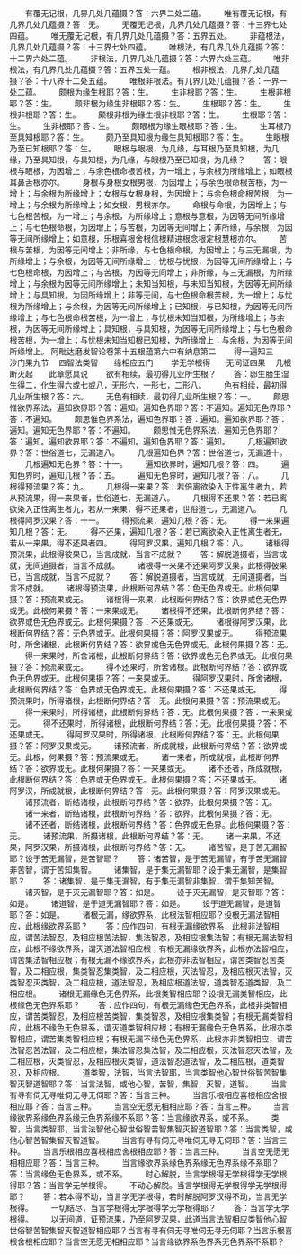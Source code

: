 <!-- { "loadSidebar": true } -->
　　有覆无记根，几界几处几蕴摄？答：六界二处二蕴。
　　唯有覆无记根，有几界几处几蕴摄？答：无。
　　无覆无记根，几界几处几蕴摄？答：十三界七处四蕴。
　　唯无覆无记根，有几界几处几蕴摄？答：五界五处。
　　非蕴根法，几界几处几蕴摄？答：十三界七处四蕴。
　　唯根法，有几界几处几蕴摄？答：十二界六处二蕴。
　　非根法，几界几处几蕴摄？答：六界六处三蕴。
　　唯非根法，有几界几处几蕴摄？答：五界五处一蕴。
　　根非根法，几界几处几蕴摄？答：十八界十二处五蕴。
　　唯根非根法。有几界几处几蕴摄？答：一界一处二蕴。
　　颇根为缘生根耶？答：生。
　　生非根耶？答：生。
　　生根非根耶？答：生。
　　颇非根为缘生非根耶？答：生。
　　生根耶？答：生。
　　生根非根耶？答：生。
　　颇根非根为缘生根非根耶？答：生。
　　生根耶？答：生。
　　生非根耶？答：生。
　　颇眼根为缘生眼根耶？答：生。
　　生耳根乃至具知根耶？答：生。
　　颇乃至具知根为缘生具知根耶？答：生。
　　生眼根乃至已知根耶？答：生。
　　眼根与眼根，为几缘，与耳根乃至具知根，为几缘，乃至具知根，与具知根，为几缘，与眼根乃至已知根，为几缘？
　　答：眼根与眼根，为因增上；与余色根命根苦根，为一增上；与余根为所缘增上；如眼根耳鼻舌根亦尔。
　　身根与身根女根男根，为因增上；与余色根命根苦根，为一增上；与余根为所缘增上；女根与女根身根，为因增上；与余色根命根苦根，为一增上；与余根为所缘增上；如女根，男根亦尔。
　　命根与命根，为因增上；与七色根苦根，为一增上；与余根，为所缘增上；意根与意根，为因等无间所缘增上；与七色根命根，为因增上；与苦根，为因等无间增上；非所缘，与余根，为因等无间所缘增上；如意根，乐根喜根舍根信根精进根念根定根慧根亦尔。
　　苦根与苦根，为因等无间增上；非所缘，与七色根命根，为因增上；与三无漏根，为所缘增上；与余根，为因等无间所缘增上；忧根与忧根，为因等无间所缘增上；与七色根命根，为因增上；与苦根，为因等无间增上；非所缘，与三无漏根，为所缘增上；与余根为因等无间所缘增上；未知当知根，与未知当知根，为因等无间所缘增上；与具知根，为因所缘增上；非等无间，与七色根命根苦根，为一增上；与忧根为所缘增上；与余根，为因等无间所缘增上；已知根，与已知根，为因等无间所缘增上；与七色根命根苦根，为一增上；与忧根未知当知根，为所缘增上；与余根，为因等无间所缘增上；具知根，与具知根，为因等无间所缘增上；与七色根命根苦根，为一增上；与忧根未知当知根已知根，为所缘增上；与余根，为因等无间所缘增上。
阿毗达磨发智论卷第十五根蕴第六中有纳息第二
　　得一遍知三　　沙门果九节
　四智法类智　　缘相应五门
　　学无学根得　　无间证四果
　几根断灭起　　此章愿具说
　　欲有相续，最初得几业所生根？
　　答：卵生胎生湿生得二，化生得六或七或八，无形六，一形七，二形八。
　　色有相续，最初得几业所生根？答：六。
　　无色有相续，最初得几业所生根？答：一。
　　颇思惟欲界系法，遍知欲界耶？答：遍知。遍知色界耶？答：不遍知。遍知无色界耶？答：不遍知。
　　颇思惟色界系法，遍知色界耶？答：遍知。遍知欲界耶？答：遍知。遍知无色界耶？答：不遍知。
　　颇思惟无色界系法，遍知无色界耶？答：遍知。遍知欲界耶？答：不遍知。遍知色界耶？答：遍知。
　　几根遍知欲界？答：世俗道七，无漏道八。
　　几根遍知色界？答：世俗道七，无漏道十。
　　几根遍知无色界？答：十一。
　　遍知欲界时，遍知几根？答：四。
　　遍知色界时，遍知几根？答：五。
　　遍知无色界时，遍知几根？答：八。
　　几根得预流果？答：九。
　　几根得一来果？答：若倍离欲染入正性离生者九，若从预流果，得一来果者，世俗道七，无漏道八。
　　几根得不还果？答：若已离欲染入正性离生者九，若从一来果，得不还果者，世俗道七，无漏道八。
　　几根得阿罗汉果？答：十一。
　　得预流果，遍知几根？答：无。
　　得一来果遍知几根？答：无。
　　得不还果，遍知几根？答：若已离欲染入正性离生者无，若从一来果，得不还果者四。
　　得阿罗汉果，遍知几根？答：八。
　　诸根得预流果，此根得彼果已，当言成就，当言不成就？
　　答：解脱道摄者，当言成就，无间道摄者，当言不成就。
　　诸根得一来果不还果阿罗汉果，此根得彼果已，当言成就，当言不成就？
　　答：解脱道摄者，当言成就，无间道摄者，当言不成就。
　　诸根得预流果，此根断何界结？答：色无色界或无。此根何果摄？答：预流果或无。
　　诸根得一来果，此根断何界结？答：欲界或色无色界或无。此根何果摄？答：一来果或无。
　　诸根得不还果，此根断何界结？答：欲界或色无色界或无。此根何果摄？答：不还果或无。
　　诸根得阿罗汉果，此根断何界结？答：无色界或无。此根何果摄？答：阿罗汉果或无。
　　得预流果时，所舍诸根，此根断何界结？答：欲界或色无色界或无。此根何果摄？答：无。
　　得一来果时，所舍诸根，此根断何界结？答：欲界或色无色界或无。此根何果摄？答：预流果或无。
　　得不还果时，所舍诸根。此根断何界结？答：欲界或色无色界或无。此根何果摄？答：一来果或无。
　　得阿罗汉果时，所舍诸根，此根断何界结？答：色界或无色界或无。此根何果摄？答：不还果或无。
　　得预流果时，所得诸根，此根断何界结？答：无。此根何果摄？答：预流果或无。
　　得一来果时，所得诸根，此根断何界结？答：无。此根何果摄？答：一来果或无。
　　得不还果时，所得诸根，此根断何界结？答：无。此根何果摄？答：不还果或无。
　　得阿罗汉果时，所得诸根，此根断何界结？答：无。此根何果摄？答：阿罗汉果或无。
　　诸预流者，所成就根，此根断何界结？答：欲界或无。此根，何果摄？答：预流果或无。
　　诸一来者，所成就根，此根断何界结？答：欲界或无。此根何果摄？答：一来果或无。
　　诸不还者，所成就根，此根断何界结？答：色界或无色界或无。此根何果摄？答：不还果或无。
　　诸阿罗汉，所成就根，此根断何界结？答：无。此根何果摄？答：阿罗汉果或无。
　　诸预流者，断结诸根，此根断何界结？答：欲界。此根何果摄？答：无。
　　诸一来者，断结诸根，此根断何界结？答：欲界。此根何果摄？答：无。
　　诸不还者，断结诸根，此根断何界结？答：色界或无色界。此根何果摄？答：无。
　　诸预流果，所摄诸根，此根断何界结？答：无。
　　诸一来果，不还果，阿罗汉果，所摄诸根，此根断何界结？答：无。
　　诸苦智，是于苦无漏智耶？设于苦无漏智，是苦智耶？
　　答：诸苦智，是于苦无漏智，有于苦无漏智非苦智，谓于苦知集智。
　　诸集智，是于集无漏智耶？设于集无漏智，是集智耶？
　　答：诸集智，是于集无漏智，有于集无漏智非集智，谓于集知苦智。
　　诸灭智，是于灭无漏智耶？答：如是。
　　设于灭无漏智，是灭智耶？答：如是。
　　诸道智，是于道无漏智耶？答：如是。
　　设于道无漏智，是道智耶？答：如是。
　　诸根无漏，缘欲界系，此根法智相应耶？设根无漏法智相应，此根缘欲界系耶？
　　答：应作四句，有根无漏缘欲界系，此根非法智相应，谓苦法智忍，及相应根苦法智，集法智忍，及相应根集法智；有根无漏法智相应，此根不缘欲界系，谓灭道法智相应根；有根无漏缘欲界系，此根亦法智相应，谓苦集法智相应根；有根无漏不缘欲界系，此根亦非法智相应，谓苦类智忍苦类智，及二相应根，集类智忍集类智，及二相应根，灭法智忍，及相应根灭法智，灭类智忍灭类智，及二相应根，道法智忍，及相应根道法智，道类智忍道类智，及二相应根。
　　诸根无漏缘色无色界系，此根类智相应耶？设根无漏类智相应，此根缘色无色界系耶？
　　答：应作四句，有根无漏缘色无色界系，此根非类智相应，谓苦类智忍，及相应根苦类智，集类智忍，及相应根集类智；有根无漏类智相应，此根不缘色无色界系，谓灭道类智相应根；有根无漏缘色无色界系，此根亦类智相应，谓苦集类智相应根；有根无漏不缘色无色界系，此根亦非类智相应，谓苦法智忍苦法智，及二相应根，集法智忍集法智，及二相应根，灭法智忍灭法智，及二相应根，灭类智忍，及相应根灭类智，道法智忍道法智，及二相应根，道类智忍，及相应根。
　　道类智，法智，当言法智耶，当言类智他心智世俗智苦智集智灭智道智耶？答：当言法智，或他心智，苦智，集智，灭智，道智。
　　当言有寻有伺无寻唯伺无寻无伺耶？答：当言三种。
　　当言乐根相应喜根相应舍根相应耶？答：当言三种。
　　当言空无愿无相相应耶？答：当言三种。
　　当言缘欲界系缘色界系缘无色界系缘不系耶？答：当言缘欲界系，或不系。
　　类智，当言类智耶，当言法智他心智世俗智苦智集智灭智道智耶？答：当言类智，或他心智苦智集智灭智道智。
　　当言有寻有伺无寻唯伺无寻无伺耶？答：当言三种。
　　当言乐根相应喜根相应舍根相应耶？答：当言三种。
　　当言空无愿无相相应耶？答：当言三种。
　　当言缘欲界系缘色界系缘无色界系缘不系耶？答：当言缘色无色界系，或不系。
　　时心解脱，当言学根得无学根得学无学根得耶？答：当言学无学根得。
　　不动心解脱。当言学根得无学根得学无学根得耶？
　　答：若本得不动，当言学无学根得，若时解脱阿罗汉得不动，当言无学根得。
　　一切结尽，当言学根得无学根得学无学根得耶？
　　答：当言学无学根得。
　　以无间道，证预流果，乃至阿罗汉果，此道当言法智相应类智他心智世俗智苦智集智灭智道智相应耶？当言有寻有伺无寻唯伺无寻无伺耶？当言乐根喜根舍根相应耶？当言空无愿无相相应耶？当言缘欲界系色界系无色界系不系耶？
